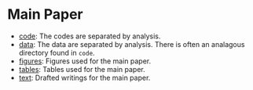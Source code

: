 # Main Paper

- [code](https://github.com/BCCRCMO/BrCa_Age_Associated/tree/master/main/code): The codes are separated by analysis.
- [data](https://github.com/BCCRCMO/BrCa_Age_Associated/tree/master/main/data): The data are separated by analysis. There is often an analagous directory found in `code`.
- [figures](https://github.com/BCCRCMO/BrCa_Age_Associated/tree/master/main/figures): Figures used for the main paper.
- [tables](https://github.com/BCCRCMO/BrCa_Age_Associated/tree/master/main/tables): Tables used for the main paper.
- [text](https://github.com/BCCRCMO/BrCa_Age_Associated/tree/master/main/text): Drafted writings for the main paper.